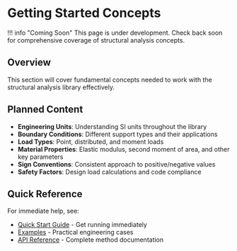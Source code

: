 # Getting Started Concepts

!!! info "Coming Soon"
    This page is under development. Check back soon for comprehensive coverage of structural analysis concepts.

## Overview

This section will cover fundamental concepts needed to work with the structural analysis library effectively.

## Planned Content

- **Engineering Units**: Understanding SI units throughout the library
- **Boundary Conditions**: Different support types and their applications
- **Load Types**: Point, distributed, and moment loads
- **Material Properties**: Elastic modulus, second moment of area, and other key parameters
- **Sign Conventions**: Consistent approach to positive/negative values
- **Safety Factors**: Design load calculations and code compliance

## Quick Reference

For immediate help, see:

- [Quick Start Guide](quick-start.md) - Get running immediately
- [Examples](../examples/index.md) - Practical engineering cases
- [API Reference](../api/index.md) - Complete method documentation
